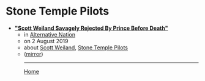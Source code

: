 # Stone Temple Pilots

 - [**"Scott Weiland Savagely Rejected By Prince Before Death"**](https://www.alternativenation.net/scott-weiland-savagely-rejected-prince-death/)<ul><li>in [Alternative Nation](https://www.alternativenation.net/)</li><li>on 2 August 2019</li><li>about [Scott Weiland](../../topics/scott-weiland/index.md), [Stone Temple Pilots](../../topics/stone-temple-pilots/index.md)</li><li>([mirror](https://web.archive.org/web/*/https://www.alternativenation.net/scott-weiland-savagely-rejected-prince-death/))</li><ul>

----

[Home](../index.md)
